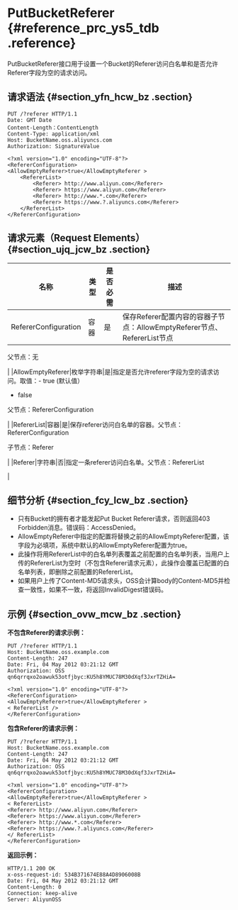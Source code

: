 # PutBucketReferer {#reference_prc_ys5_tdb .reference}

PutBucketReferer接口用于设置一个Bucket的Referer访问白名单和是否允许Referer字段为空的请求访问。

## 请求语法 {#section_yfn_hcw_bz .section}

```
PUT /?referer HTTP/1.1
Date: GMT Date
Content-Length：ContentLength
Content-Type: application/xml
Host: BucketName.oss.aliyuncs.com
Authorization: SignatureValue

<?xml version="1.0" encoding="UTF-8"?>
<RefererConfiguration>
<AllowEmptyReferer>true</AllowEmptyReferer >
    <RefererList>
        <Referer> http://www.aliyun.com</Referer>
        <Referer> https://www.aliyun.com</Referer>
        <Referer> http://www.*.com</Referer>
        <Referer> https://www.?.aliyuncs.com</Referer>
    </RefererList>
</RefererConfiguration>
```

## 请求元素（Request Elements） {#section_ujq_jcw_bz .section}

|名称|类型|是否必需|描述|
|--|--|----|--|
|RefererConfiguration|容器|是|保存Referer配置内容的容器子节点：AllowEmptyReferer节点、RefererList节点

父节点：无

|
|AllowEmptyReferer|枚举字符串|是|指定是否允许referer字段为空的请求访问。取值：-   true \(默认值）
-   false

父节点：RefererConfiguration

 |
|RefererList|容器|是|保存referer访问白名单的容器。父节点：RefererConfiguration

子节点：Referer

 |
|Referer|字符串|否|指定一条referer访问白名单。父节点：RefererList

|

## 细节分析 {#section_fcy_lcw_bz .section}

-   只有Bucket的拥有者才能发起Put Bucket Referer请求，否则返回403 Forbidden消息。错误码：AccessDenied。
-   AllowEmptyReferer中指定的配置将替换之前的AllowEmptyReferer配置，该字段为必填项，系统中默认的AllowEmptyReferer配置为true。
-   此操作将用RefererList中的白名单列表覆盖之前配置的白名单列表，当用户上传的RefererList为空时（不包含Referer请求元素），此操作会覆盖已配置的白名单列表，即删除之前配置的RefererList。
-   如果用户上传了Content-MD5请求头，OSS会计算body的Content-MD5并检查一致性，如果不一致，将返回InvalidDigest错误码。

## 示例 {#section_ovw_mcw_bz .section}

**不包含Referer的请求示例：**

```
PUT /?referer HTTP/1.1
Host: BucketName.oss.example.com
Content-Length: 247
Date: Fri, 04 May 2012 03:21:12 GMT
Authorization: OSS qn6qrrqxo2oawuk53otfjbyc:KU5h8YMUC78M30dXqf3JxrTZHiA=

<?xml version="1.0" encoding="UTF-8"?>
<RefererConfiguration>
<AllowEmptyReferer>true</AllowEmptyReferer >
< RefererList />
</RefererConfiguration>

```

**包含Referer的请求示例：**

```
PUT /?referer HTTP/1.1
Host: BucketName.oss.example.com
Content-Length: 247
Date: Fri, 04 May 2012 03:21:12 GMT
Authorization: OSS qn6qrrqxo2oawuk53otfjbyc:KU5h8YMUC78M30dXqf3JxrTZHiA=

<?xml version="1.0" encoding="UTF-8"?>
<RefererConfiguration>
<AllowEmptyReferer>true</AllowEmptyReferer >
< RefererList>
<Referer> http://www.aliyun.com</Referer>
<Referer> https://www.aliyun.com</Referer>
<Referer> http://www.*.com</Referer>
<Referer> https://www.?.aliyuncs.com</Referer>
</ RefererList>
</RefererConfiguration>

```

**返回示例：**

```
HTTP/1.1 200 OK
x-oss-request-id: 534B371674E88A4D8906008B
Date: Fri, 04 May 2012 03:21:12 GMT
Content-Length: 0
Connection: keep-alive
Server: AliyunOSS
```


